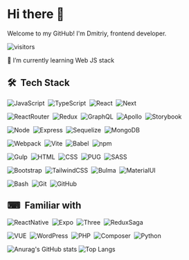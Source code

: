 # Hi there 👋

Welcome to my GitHub! I'm Dmitriy, frontend developer.

![visitors](https://visitor-badge-reloaded.herokuapp.com/badge?page_id=git-dmitriy.visitors-badge&color=282828)

🌱 I’m currently learning Web JS stack

## 🛠 &nbsp;Tech Stack

![JavaScript](https://img.shields.io/badge/-JavaScript-272727?style=flat&logo=javascript)&nbsp;
![TypeScript](https://img.shields.io/badge/-TypeScript-272727?style=flat&logo=typescript)&nbsp;
![React](https://img.shields.io/badge/-React-272727?style=flat&logo=react)&nbsp;
![Next](https://img.shields.io/badge/-Next-282828?style=flat&logo=nextdotjs)&nbsp;

![ReactRouter](https://img.shields.io/badge/-ReactRouter-272727?style=flat&logo=reactrouter)&nbsp;
![Redux](https://img.shields.io/badge/-Redux-272727?style=flat&logo=redux)&nbsp;
![GraphQL](https://img.shields.io/badge/-GraphQL-272727?style=flat&logo=graphql)&nbsp;
![Apollo](https://img.shields.io/badge/-Apollo-272727?style=flat&logo=apollographql)&nbsp;
![Storybook](https://img.shields.io/badge/-Storybook-282828?style=flat&logo=storybook)&nbsp;

![Node](https://img.shields.io/badge/-Node.js-272727?style=flat&logo=nodedotjs)&nbsp;
![Express](https://img.shields.io/badge/-Express-272727?style=flat&logo=express)&nbsp;
![Sequelize](https://img.shields.io/badge/-Sequelize-272727?style=flat&logo=sequelize)&nbsp;
![MongoDB](https://img.shields.io/badge/-MongoDB-282828?style=flat&logo=mongodb)&nbsp;

![Webpack](https://img.shields.io/badge/-Webpack-282828?style=flat&logo=webpack)&nbsp;
![Vite](https://img.shields.io/badge/-Vite-282828?style=flat&logo=vite)&nbsp;
![Babel](https://img.shields.io/badge/-Babel-282828?style=flat&logo=babel)&nbsp;
![npm](https://img.shields.io/badge/-npm-282828?style=flat&logo=npm)&nbsp;

![Gulp](https://img.shields.io/badge/-Gulp-282828?style=flat&logo=gulp)&nbsp;
![HTML](https://img.shields.io/badge/-HTML-282828?style=flat&logo=HTML5)&nbsp;
![CSS](https://img.shields.io/badge/-CSS-282828?style=flat&logo=CSS3&logoColor=006bb4)&nbsp;
![PUG](https://img.shields.io/badge/-PUG-282828?style=flat&logo=pug)&nbsp;
![SASS](https://img.shields.io/badge/-SASS-282828?style=flat&logo=sass)&nbsp;

![Bootstrap](https://img.shields.io/badge/-Bootstrap-282828?style=flat&logo=bootstrap&logoColor=563D7C)&nbsp;
![TailwindCSS](https://img.shields.io/badge/-TailwindCSS-282828?style=flat&logo=tailwindcss)&nbsp;
![Bulma](https://img.shields.io/badge/-Bulma-282828?style=flat&logo=bulma)&nbsp;
![MaterialUI](https://img.shields.io/badge/-MaterialUI-282828?style=flat&logo=materialui)&nbsp;

![Bash](https://img.shields.io/badge/-Bash-282828?style=flat&logo=gnubash)&nbsp;
![Git](https://img.shields.io/badge/-Git-282828?style=flat&logo=git)&nbsp;
![GitHub](https://img.shields.io/badge/-GitHub-282828?style=flat&logo=github)&nbsp;

## ⌨ &nbsp;Familiar with

![ReactNative](https://img.shields.io/badge/-ReactNative-272727?style=flat&logo=react)&nbsp;
![Expo](https://img.shields.io/badge/-Expo-272727?style=flat&logo=expo)&nbsp;
![Three](https://img.shields.io/badge/-Three-282828?style=flat&logo=threedotjs)&nbsp;
![ReduxSaga](https://img.shields.io/badge/-ReduxSaga-272727?style=flat&logo=redux-saga)&nbsp;

![VUE](https://img.shields.io/badge/-Vue-272727?style=flat&logo=vuedotjs)&nbsp;
![WordPress](https://img.shields.io/badge/-WordPress-272727?style=flat&logo=wordpress)&nbsp;
![PHP](https://img.shields.io/badge/-PHP-272727?style=flat&logo=php)&nbsp;
![Composer](https://img.shields.io/badge/-Composer-272727?style=flat&logo=composer)&nbsp;
![Python](https://img.shields.io/badge/-Python-272727?style=flat&logo=python)&nbsp;

![Anurag's GitHub stats](https://github-readme-stats.vercel.app/api?username=git-dmitriy&show_icons=true&count_private=true&line_height=24&theme=ayu-mirage&bg_color=282828) ![Top Langs](https://github-readme-stats.vercel.app/api/top-langs/?username=git-dmitriy&layout=compact&langs_count=8&theme=ayu-mirage&bg_color=282828)
